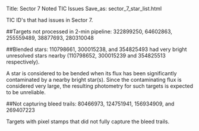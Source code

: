 Title: Sector 7 Noted TIC Issues
Save_as: sector_7_star_list.html


TIC ID's that had issues in Sector 7.

##Targets not processed in 2-min pipeline:
322899250, 64602863, 255559489, 38877693, 280310048

##Blended stars:
110798661, 300015238, and 354825493 had very bright unresolved stars nearby (110798652, 300015239 and 354825513 respectively).

A star is considered to be bended when its flux has been significantly contaminated by a nearby bright star(s). Since the contaminating flux is considered very large, the resulting photometry for such targets is expected to be unreliable.

##Not capturing bleed trails:
80466973, 124751941, 156934909, and 269407223

Targets with pixel stamps that did not fully capture the bleed trails.